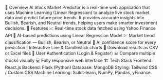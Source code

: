 📌 Overview
AI Stock Market Predictor is a real-time web application that uses Machine Learning (Linear Regression) to analyze live stock market data and predict future price trends.
It provides accurate insights into Bullish, Bearish, and Neutral trends, helping users make smarter investment decisions.
🚀 Features
📈 Real-time stock data fetched using Yahoo Finance API
🤖 AI-based predictions using Linear Regression Model
💹 Market trend classification — Bullish, Bearish, or Neutral
🧠 AI confidence score for every prediction
🕯 Interactive Line & Candlestick charts
💾 Download results as CSV or Excel files
🔐 User Authentication (Login & Register)
📊 Compare multiple stocks visually
💻 Fully responsive web interface
🏗 Tech Stack
Frontend: React.js
Backend: Flask (Python)
Database: MongoDB
Styling: Tailwind CSS / Custom CSS
Machine Learning: Scikit-learn, NumPy, Pandas, yFinance
